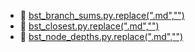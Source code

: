 * 📄 [bst_branch_sums.py.replace(".md","")](bst_branch_sums.py)
* 📄 [bst_closest.py.replace(".md","")](bst_closest.py)
* 📄 [bst_node_depths.py.replace(".md","")](bst_node_depths.py)
